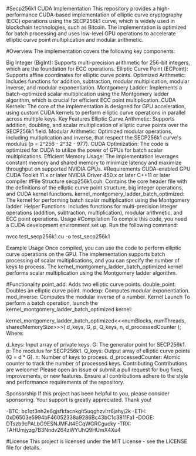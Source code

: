 #Secp256k1 CUDA Implementation
This repository provides a high-performance CUDA-based implementation of elliptic curve cryptography (ECC) operations using the SECP256k1 curve, which is widely used in blockchain technologies, such as Bitcoin. The implementation is optimized for batch processing and uses low-level GPU operations to accelerate elliptic curve point multiplication and modular arithmetic.

#Overview
The implementation covers the following key components:

Big Integer (BigInt): Supports multi-precision arithmetic for 256-bit integers, which are the foundation for ECC operations.
Elliptic Curve Point (ECPoint): Supports affine coordinates for elliptic curve points.
Optimized Arithmetic: Includes functions for addition, subtraction, modular multiplication, modular inverse, and modular exponentiation.
Montgomery Ladder: Implements a batch-optimized scalar multiplication using the Montgomery ladder algorithm, which is crucial for efficient ECC point multiplication.
CUDA Kernels: The core of the implementation is designed for GPU acceleration, using custom CUDA kernels to perform elliptic curve operations in parallel across multiple keys.
Key Features
Elliptic Curve Arithmetic: Supports addition, doubling, and scalar multiplication of elliptic curve points over the SECP256k1 field.
Modular Arithmetic: Optimized modular operations, including multiplication and inverse, that respect the SECP256k1 curve's modulus (p = 2^256 - 2^32 - 977).
CUDA Optimization: The code is optimized for CUDA to utilize the power of GPUs for batch scalar multiplications.
Efficient Memory Usage: The implementation leverages constant memory and shared memory to minimize latency and maximize throughput on supported NVIDIA GPUs.
#Requirements
CUDA-enabled GPU
CUDA Toolkit 11.x or later
NVIDIA Driver 450.x or later
C++11 or later compiler
#File Structure
secp256k1.cuh: Contains the core header file with the definitions of the elliptic curve point structure, big integer operations, and CUDA kernel functions.
kernel_montgomery_ladder_batch_optimized: The kernel for performing batch scalar multiplication using the Montgomery ladder.
Helper Functions: Includes functions for multi-precision integer operations (addition, subtraction, multiplication), modular arithmetic, and ECC point operations.
Usage
#Compilation
To compile this code, you need a CUDA development environment set up. Run the following command:


nvcc test_secp256k1.cu -o test_secp256k1

Example Usage
Once compiled, you can use the code to perform elliptic curve operations on the GPU. The implementation supports batch processing of scalar multiplications, and you can specify the number of keys to process. The kernel_montgomery_ladder_batch_optimized kernel performs scalar multiplication using the Montgomery ladder algorithm.

#Functionality
point_add: Adds two elliptic curve points.
double_point: Doubles an elliptic curve point.
modexp: Computes modular exponentiation.
mod_inverse: Computes the modular inverse of a number.
Kernel Launch
To perform a batch operation, launch the kernel_montgomery_ladder_batch_optimized kernel:


kernel_montgomery_ladder_batch_optimized<<<numBlocks, numThreads, sharedMemorySize>>>(
    d_keys, G, p, Q_keys, n, d_processedCounter
);
Where:

d_keys: Input array of private keys.
G: The generator point for SECP256k1.
p: The modulus for SECP256k1.
Q_keys: Output array of elliptic curve points (Q = d * G).
n: Number of keys to process.
d_processedCounter: Atomic counter to track the number of processed keys.
Contributing
Contributions are welcome! Please open an issue or submit a pull request for bug fixes, improvements, or new features. Ensure all contributions adhere to the style and performance requirements of the repository.

Sponsorship
If this project has been helpful to you, please consider sponsoring. Your support is greatly appreciated. Thank you!

-BTC: bc1qt3nh2e6gjsfkfacnkglt5uqghzvlrr6jahyj2k
-ETH: 0xD6503e5994bF46052338a9286Bc43bC1c3811Fa1
-DOGE: DTszb9cPALbG9ESNJMFJt4ECqWGRCgucky
-TRX: TAHUmjyzg7B3Nndv264zWYUhQ9HUmX4Xu4

#License
This project is licensed under the MIT License - see the LICENSE file for details.



